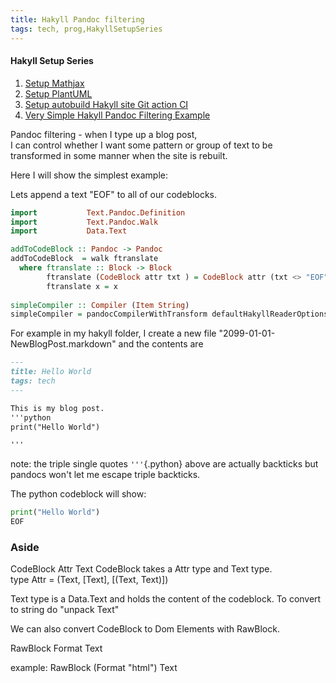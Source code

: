 ```yaml
---
title: Hakyll Pandoc filtering
tags: tech, prog,HakyllSetupSeries
---
```

#### Hakyll Setup Series
1. [Setup Mathjax](2021-08-23-HakyllSetupMathjax.html)
2. [Setup PlantUML](2021-08-24-HakyllPlantUML2.html)
3. [Setup autobuild Hakyll site Git action CI](2021-06-28-HakyllGitAction.html)
4. [Very Simple Hakyll Pandoc Filtering Example](2021-08-23-PandocFiltering.html)



Pandoc filtering - when I type up a blog post,  
I can control whether I want some pattern or group of text to be transformed in some manner when the site is rebuilt.

Here I will show the simplest example:

Lets append a text "EOF" to all of our codeblocks.

```haskell
import           Text.Pandoc.Definition  
import           Text.Pandoc.Walk
import           Data.Text  
```

```haskell  
addToCodeBlock :: Pandoc -> Pandoc 
addToCodeBlock  = walk ftranslate 
  where ftranslate :: Block -> Block
        ftranslate (CodeBlock attr txt ) = CodeBlock attr (txt <> "EOF")
        ftranslate x = x 
		
simpleCompiler :: Compiler (Item String)
simpleCompiler = pandocCompilerWithTransform defaultHakyllReaderOptions defaultHakyllWriterOptions addToCodeBlock
```

For example in my hakyll folder, I create a new file "2099-01-01-NewBlogPost.markdown"
and the contents are 
```markdown
---
title: Hello World
tags: tech
---

This is my blog post.
'''python
print("Hello World")

'''

```
note: the triple single quotes `'''`{.python} above are actually backticks but pandocs won't let me escape triple backticks.

The python codeblock will show:  

```python
print("Hello World")
EOF
```


### Aside 

CodeBlock Attr Text
CodeBlock takes a Attr type and Text type.   
type Attr = (Text, [Text], [(Text, Text)])  

Text type is a Data.Text and holds the content of the codeblock. To convert to string do "unpack Text"

We can also convert CodeBlock to Dom Elements with RawBlock.

RawBlock Format Text

example: 
RawBlock (Format "html") Text